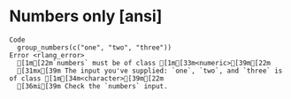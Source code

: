 # Numbers only [ansi]

    Code
      group_numbers(c("one", "two", "three"))
    Error <rlang_error>
      [1m[22m`numbers` must be of class [1m[33m<numeric>[39m[22m
      [31mx[39m The input you've supplied: `one`, `two`, and `three` is of class [1m[34m<character>[39m[22m
      [36mi[39m Check the `numbers` input.

